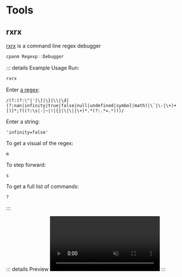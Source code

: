 # Tools

## rxrx

[rxrx](https://metacpan.org/pod/rxrx) is a command line regex debugger


```ps1
cpanm Regexp::Debugger
```

::: details Example Usage
Run:

```ps1
rxrx
```

Enter [a regex](https://blog.cloudflare.com/details-of-the-cloudflare-outage-on-july-2-2019):

```
/(?:(?:\"|'|\]|\}|\\|\d|(?:nan|infinity|true|false|null|undefined|symbol|math)|\`|\-|\+)+[)]*;?((?:\s|-|~|!|{}|\|\||\+)*.*(?:.*=.*)))/
```

Enter a string:

```
'infinity=false'
```

To get a visual of the regex:

```
m
```

To step forward:

```
s
```

To get a full list of commands:

```
?
```
:::

::: details Preview
<video controls autoplay muted loop playsinline>
  <source src="/files/windows/tools/rxrx.mp4" type="video/mp4">
</video>
:::
